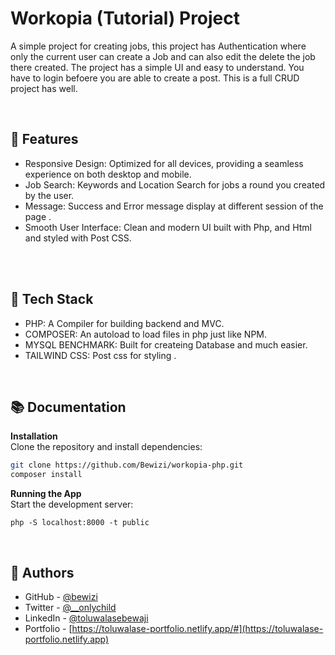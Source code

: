 # Workopia (Tutorial) Project

A simple project for creating jobs, this project has Authentication where only the current user can create a Job and can also edit the delete the job there created. The project has a simple UI and easy to understand. You have to login befoere you are able to create a post. This is a full CRUD project has well.

<br/>

## 🚀 Features

- Responsive Design: Optimized for all devices, providing a seamless experience on both desktop and mobile.
- Job Search: Keywords and Location Search for jobs a round you created by the user.
- Message: Success and Error message display at different session of the page .
- Smooth User Interface: Clean and modern UI built with Php, and Html and styled with Post CSS.

<br/>

<br/>

## 🔧 Tech Stack

- PHP: A Compiler for building backend and MVC.
- COMPOSER: An autoload to load files in php just like NPM.
- MYSQL BENCHMARK: Built for createing Database and much easier.
- TAILWIND CSS: Post css for styling .

<br/>

## 📚 Documentation

**Installation** <br/>
Clone the repository and install dependencies:

```bash
git clone https://github.com/Bewizi/workopia-php.git
composer install
```

**Running the App**<br/>
Start the development server:

```bas
php -S localhost:8000 -t public
```

<br/>

## 👥 Authors

- GitHub - [
  @bewizi
  ](https://github.com/bewizi)
- Twitter - [
  @\_\_onlychild
  ](https://twitter.com/__onlychild)
- LinkedIn - [
  @toluwalasebewaji
  ](https://linkedin.com/in/toluwalasebewaji)
- Portfolio - [https://toluwalase-portfolio.netlify.app/#](https://toluwalase-portfolio.netlify.app)
